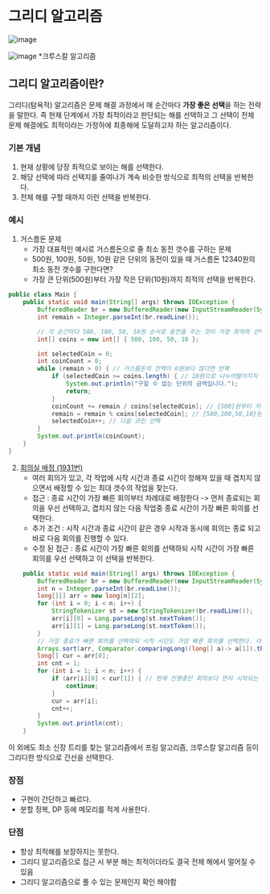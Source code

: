 # 그리디 알고리즘
![image](https://github.com/user-attachments/assets/804898c8-2d69-49fa-aade-e9fb297cea5b)

![image](https://github.com/user-attachments/assets/f9cede42-cb4e-49df-8183-5dffb1d2810f)
*크루스칼 알고리즘
## 그리디 알고리즘이란?
그리디(탐욕적) 알고리즘은 문제 해결 과정에서 매 순간마다 **가장 좋은 선택**을 하는 전략을 말한다. 즉 현재 단계에서 가장 최적이라고 판단되는 해를 선택하고 그 선택이 전체 문제 해결에도 최적이라는 가정하에 최종해에 도달하고자 하는 알고리즘이다.
### 기본 개념
1. 현재 상황에 당장 최적으로 보이는 해를 선택한다.
2. 해당 선택에 따라 선택지를 줄여나가 계속 비슷한 방식으로 최적의 선택을 반복한다.
3. 전체 해를 구할 때까지 이런 선택을 반복한다.
### 예시
1. 거스름돈 문제
   * 가장 대표적인 예시로 거스름돈으로 줄 최소 동전 갯수를 구하는 문제
   * 500원, 100원, 50원, 10원 같은 단위의 동전이 있을 때 거스름돈 12340원의 최소 동전 갯수를 구한다면?
   * 가장 큰 단위(500원)부터 가장 작은 단위(10원)까지 최적의 선택을 반복한다.
   
```java
public class Main {
    public static void main(String[] args) throws IOException {
        BufferedReader br = new BufferedReader(new InputStreamReader(System.in));
        int remain = Integer.parseInt(br.readLine());

        // 각 순간마다 500, 100, 50, 10원 순서로 동전을 주는 것이 가장 최적의 선택
        int[] coins = new int[] { 500, 100, 50, 10 };

        int selectedCoin = 0;
        int coinCount = 0;
        while (remain > 0) { // 거스름돈의 잔액이 0원보다 많다면 반복
            if (selectedCoin >= coins.length) { // 10원으로 나누어떨어지지 않는다면 이 경우 문제를 해결할 수 없음
                System.out.println("구할 수 없는 단위의 금액입니다.");
                return;
            }
            coinCount += remain / coins[selectedCoin]; // {500}원부터 차례로 동전 갯수를 더해나감
            remain = remain % coins[selectedCoin]; // {500,100,50,10}원으로 거슬러줄 수 없는 나머지 금액을 구함
            selectedCoin++; // 다음 코인 선택
        }
        System.out.println(coinCount);
    }
}
```

2. [회의실 배정 (1931번)](https://www.acmicpc.net/problem/1931)
   * 여러 회의가 있고, 각 작업에 시작 시간과 종료 시간이 정해져 있을 때 겹치지 않으면서 배정할 수 있는 최대 갯수의 작업을 찾는다.
   * 접근 : 종료 시간이 가장 빠른 회의부터 차례대로 배정한다 -> 먼저 종료되는 회의을 우선 선택하고, 겹치지 않는 다음 작업중 종료 시간이 가장 빠른 회의를 선택한다.
   * 추가 조건 : 시작 시간과 종료 시간이 같은 경우 시작과 동시에 회의는 종료 되고 바로 다음 회의를 진행할 수 있다.
   * 수정 된 접근 : 종료 시간이 가장 빠른 회의를 선택하되 시작 시간이 가장 빠른 회의를 우선 선택하고 이 선택을 반복한다.
```java
    public static void main(String[] args) throws IOException {
        BufferedReader br = new BufferedReader(new InputStreamReader(System.in));
        int n = Integer.parseInt(br.readLine());
        long[][] arr = new long[n][2];
        for (int i = 0; i < n; i++) {
            StringTokenizer st = new StringTokenizer(br.readLine());
            arr[i][0] = Long.parseLong(st.nextToken());
            arr[i][1] = Long.parseLong(st.nextToken());
        }
        // 가장 종료가 빠른 회의를 선택하되 시작 시간도 가장 빠른 회의를 선택한다. 이를 정렬로 구현
        Arrays.sort(arr, Comparator.comparingLong((long[] a)-> a[1]).thenComparingLong(a-> a[0]));
        long[] cur = arr[0];
        int cnt = 1;
        for (int i = 1; i < n; i++) {
            if (arr[i][0] < cur[1]) { // 현재 진행중인 회의보다 먼저 시작되는 회의는 선택될 수 없음
                continue;
            }
            cur = arr[i];
            cnt++;
        }
        System.out.println(cnt);
    }
```
이 외에도 최소 신장 트리를 찾는 알고리즘에서 프림 알고리즘, 크루스칼 알고리즘 등이 그리디한 방식으로 간선을 선택한다.
### 장점
* 구현이 간단하고 빠르다.
* 분할 정복, DP 등에 메모리를 적게 사용한다.
### 단점
* 항상 최적해를 보장하지는 못한다.
* 그리디 알고리즘으로 접근 시 부분 해는 최적이더라도 결국 전체 해에서 멀어질 수 있음
* 그리디 알고리즘으로 풀 수 있는 문제인지 확인 해야함

